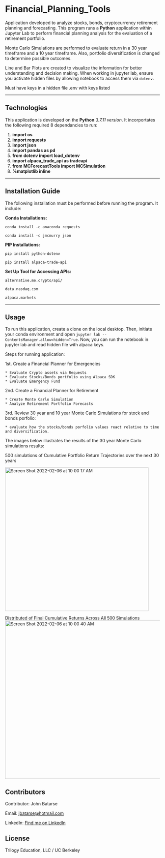 # Financial_Planning_Tools

Application developed to analyze stocks, bonds, cryptocurrency retirement planning and forecasting. 
This program runs a **Python** application within Jupyter Lab to perform 
financial planning analysis for the evaluation of a retirement portfolio. 

Monte Carlo Simulations are performed to evaluate return in a 30 year timeframe and a 10 year timeframe. 
Also, portfolio diversification is changed to determine possible outcomes.

Line and Bar Plots are created to visualize the information for better understanding and decision making.
When working in jupyter lab, ensure you activate hidden files by allowing notebook to access them via ```dotenv```.

Must have keys in a hidden file .env with keys listed

---

## Technologies

This application is developed on the **Python** *3.7.11 version*. It incorportates the following required 8 dependancies to run:

1. **import os**
2. **import requests**
3. **import json**
4. **import pandas as pd**
5. **from dotenv import load_dotenv**
6. **import alpaca_trade_api as tradeapi**
7. **from MCForecastTools import MCSimulation**
8. **%matplotlib inline**

---

## Installation Guide

The following installation must be performed before running the program. It include:


**Conda Installations:**

```conda install -c anaconda requests```

```conda install -c jmcmurry json```


**PIP Installations:**

```pip install python-dotenv```

```pip install alpaca-trade-api```


**Set Up Tool for Accessing APIs:**

```alternative.me.crypto/api/```

```data.nasdaq.com```

```alpaca.markets```


---

## Usage

To run this application, create a clone on the local desktop. Then, initiate your conda environment and 
open ```jupyter lab --ContentsManager.allow=hidden=True```. Now, you can run the notebook in jupyter lab and 
read hidden file with alpaca keys.

Steps for running application:

1st. Create a Financial Planner for Emergencies

    * Evaluate Crypto assets via Requests
    * Evaluate Stocks/Bonds portfolio using Alpaca SDK
    * Evaluate Emergency Fund


2nd. Create a Financial Planner for Retirement

    * Create Monte Carlo Simulation
    * Analyze Retirement Portfolio Forecasts

3rd. Review 30 year and 10 year Monte Carlo Simulations for stock and bonds porfolio: 
    
    * evaluate how the stocks/bonds porfolio values react relative to time and diversification.
    

The images below illustrates the results of the 30 year Monte Carlo simulations results:

500 simulations of Cumulative Portfolio Return Trajectories over the next 30 years

<img width="467" alt="Screen Shot 2022-02-06 at 10 00 17 AM" src="https://user-images.githubusercontent.com/93550651/152694609-3ca905d7-e52b-4215-835d-b6f89bd38ba3.png">


Distributed of Final Cumulative Returns Across All 500 Simulations
<img width="515" alt="Screen Shot 2022-02-06 at 10 00 40 AM" src="https://user-images.githubusercontent.com/93550651/152694621-6b343815-9cc7-45bb-8ae2-7012080c1a3c.png">

## Contributors

Contributor: John Batarse  

Email: jbatarse@hotmail.com

LinkedIn: [Find me on LinkedIn](<https://www.linkedin.com/in/john-a-batarse-760a26116/>)


## License

Trilogy Education, LLC / UC Berkeley
